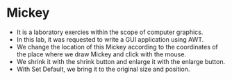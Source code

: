 
# Mickey
* It is a laboratory exercies within the scope of computer graphics.
* In this lab, it was requested to write a GUI application using AWT.
* We change the location of this Mickey according to the coordinates of the place where we draw Mickey and click with the mouse.
* We shrink it with the shrink button and enlarge it with the enlarge button.
* With Set Default, we bring it to the original size and position.


